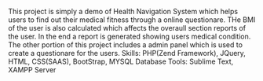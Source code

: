 This project is simply a demo of Health Navigation System which helps users to find out their medical fitness through a online questionare. THe BMI of the user is also calculated which affects the overaull section reports of the user. In the end a report is generated showing users medical condition.
The other portion of this project includes a admin panel which is used to create a questionare for the users.
Skills: PHP(Zend Framework), JQuery, HTML, CSS(SAAS), BootStrap, MYSQL Database
Tools: Sublime Text, XAMPP Server
